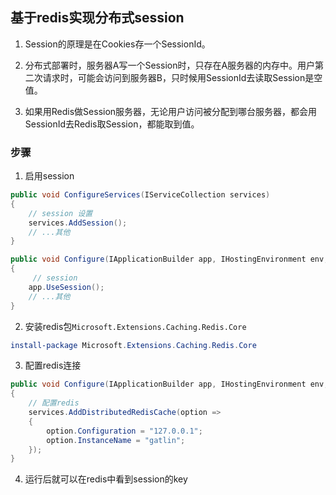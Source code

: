 ## 基于redis实现分布式session

1. Session的原理是在Cookies存一个SessionId。

2. 分布式部署时，服务器A写一个Session时，只存在A服务器的内存中。用户第二次请求时，可能会访问到服务器B，只时候用SessionId去读取Session是空值。

3. 如果用Redis做Session服务器，无论用户访问被分配到哪台服务器，都会用SessionId去Redis取Session，都能取到值。

### 步骤

1. 启用session

```c#
public void ConfigureServices(IServiceCollection services)
{
    // session 设置
    services.AddSession();
    // ...其他
}

public void Configure(IApplicationBuilder app, IHostingEnvironment env, ILoggerFactory loggerFactory)
{
     // session
    app.UseSession();
    // ...其他
}
```


2. 安装redis包```Microsoft.Extensions.Caching.Redis.Core```

```powershell
install-package Microsoft.Extensions.Caching.Redis.Core
```

3. 配置redis连接

```c#
public void Configure(IApplicationBuilder app, IHostingEnvironment env, ILoggerFactory loggerFactory)
{
    // 配置redis
    services.AddDistributedRedisCache(option =>
    {
        option.Configuration = "127.0.0.1";
        option.InstanceName = "gatlin";
    });
}
```

4. 运行后就可以在redis中看到session的key

<!-- https://blog.csdn.net/baidu_38845827/article/details/112027583 -->